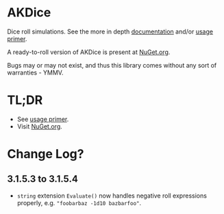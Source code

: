 # AKDice

Dice roll simulations. See the more in depth [documentation](AKDice/Doc.md) and/or [usage primer](AKDice/README.md).

A ready-to-roll version of AKDice is present at [NuGet.org](https://nuget.org/packages/AKDice).

Bugs may or may not exist, and thus this library comes without any sort of warranties - YMMV.

# TL;DR
* See [usage primer](AKDice/README.md).
* Visit [NuGet.org](https://nuget.org/packages/AKDice).

# Change Log?
## 3.1.5.3 to 3.1.5.4
* `string` extension `Evaluate()` now handles negative roll expressions properly, e.g. `"foobarbaz -1d10 bazbarfoo"`.
